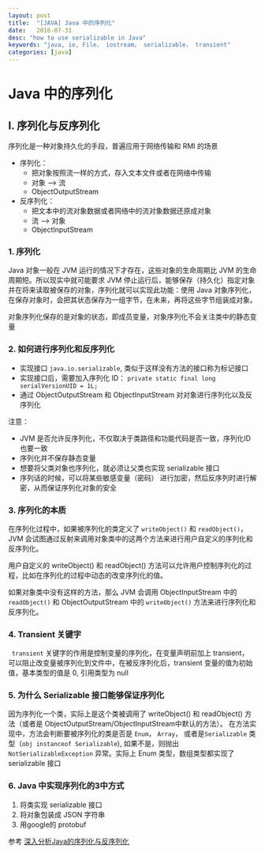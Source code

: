 ```yaml
---
layout: post
title:  "[JAVA] Java 中的序列化"
date:   2016-07-31
desc: "how to use serializable in Java"
keywords: "java, io, File， iostream， serializable， transient"
categories: [java]
---
```



# Java 中的序列化

## I. 序列化与反序列化

序列化是一种对象持久化的手段，普遍应用于网络传输和 RMI 的场景

-	序列化：
	-	把对象按照流一样的方式，存入文本文件或者在网络中传输
	-	对象 --> 流
	-	ObjectOutputStream
-	反序列化：
	-	把文本中的流对象数据或者网络中的流对象数据还原成对象
	-	流	--> 对象
	-	ObjectInputStream

### 1. 序列化

Java 对象一般在 JVM 运行的情况下才存在，这些对象的生命周期比 JVM 的生命周期短。所以现实中就可能要求 JVM 停止运行后，能够保存（持久化）指定对象并在将来读取被保存的对象，序列化就可以实现此功能：使用 Java 对象序列化，在保存对象时，会把其状态保存为一组字节，在未来，再将这些字节组装成对象。

对象序列化保存的是对象的状态，即成员变量，对象序列化不会关注类中的静态变量

### 2. 如何进行序列化和反序列化

-	实现接口 ```java.io.serializable```, 类似于这样没有方法的接口称为标记接口
-	实现接口后，需要加入序列化 ID： ```private static final long serialVersionUID = 1L;```
-	通过 ObjectOutputStream 和 ObjectInputStream 对对象进行序列化以及反序列化

注意：

-	JVM 是否允许反序列化，不仅取决于类路径和功能代码是否一致，序列化ID也要一致
-	序列化并不保存静态变量
-	想要将父类对象也序列化，就必须让父类也实现 serializable 接口
-	序列话的时候，可以将某些敏感变量（密码） 进行加密，然后反序列时进行解密，从而保证序列化对象的安全

### 3. 序列化的本质

在序列化过程中，如果被序列化的类定义了 ```writeObject()``` 和 ```readObject()```， JVM 会试图通过反射来调用对象类中的这两个方法来进行用户自定义的序列化和反序列化。

用户自定义的 writeObject() 和 readObject() 方法可以允许用户控制序列化的过程，比如在序列化的过程中动态的改变序列化的值。

如果对象类中没有这样的方法，那么 JVM 会调用 ObjectInputStream 中的 ```readObject()``` 和 ObjectOutputStream 中的 ```writeObject()``` 方法来进行序列化和反序列化。

### 4. Transient 关键字

``` transient``` 关键字的作用是控制变量的序列化，在变量声明前加上 transient， 可以阻止改变量被序列化到文件中，在被反序列化后，transient 变量的值为初始值，基本类型的值是 0, 引用类型为 null


### 5. 为什么 Serializable 接口能够保证序列化

因为序列化一个类，实际上是这个类被调用了 writeObject() 和 readObject() 方法（或者是 ObjectOutputStream/ObjectInputStream中默认的方法）。 在方法实现中，方法会判断要被序列化的类是否是 ```Enum```， ```Array```， 或者是```Serializable``` 类型（```obj instanceof Serializable```), 如果不是，则抛出 ```NotSerializableException``` 异常。实际上 Enum 类型，数组类型都实现了 serializable 接口

### 6. Java 中实现序列化的3中方式

1. 将类实现 serializable 接口
2. 将对象包装成 JSON 字符串
3. 用google的 protobuf


参考 [深入分析Java的序列化与反序列化](http://www.hollischuang.com/archives/1140)
